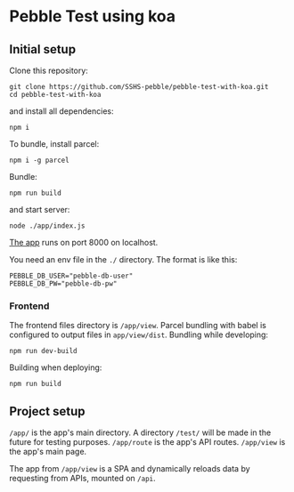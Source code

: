 # Pebble Test using koa
## Initial setup

Clone this repository: 

``` shell
git clone https://github.com/SSHS-pebble/pebble-test-with-koa.git
cd pebble-test-with-koa
```

and install all dependencies:

``` shell
npm i
```

To bundle, install parcel: 

``` shell
npm i -g parcel
```

Bundle:

``` shell
npm run build
```

and start server:

``` shell
node ./app/index.js
```

[The app](http://localhost:8000) runs on port 8000 on localhost.

You need an env file in the `./` directory. The format is like this:

``` shell
PEBBLE_DB_USER="pebble-db-user"
PEBBLE_DB_PW="pebble-db-pw"
```

### Frontend

The frontend files directory is `/app/view`. Parcel bundling with babel is configured to output files in `app/view/dist`.
Bundling while developing: 

``` shell
npm run dev-build
```

Building when deploying:

``` shell
npm run build
```

## Project setup

`/app/` is the app's main directory. A directory `/test/` will be made in the future for testing purposes.
`/app/route` is the app's API routes. `/app/view` is the app's main page.

The app from `/app/view` is a SPA and dynamically reloads data by requesting from APIs, mounted on `/api`.
